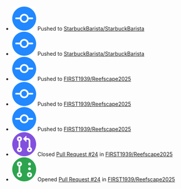 <!-- ACTIVITY_START -->
- ![](assets/badges/pushed.svg) Pushed to [StarbuckBarista/StarbuckBarista](https://api.github.com/repos/StarbuckBarista/StarbuckBarista)
- ![](assets/badges/pushed.svg) Pushed to [StarbuckBarista/StarbuckBarista](https://api.github.com/repos/StarbuckBarista/StarbuckBarista)
- ![](assets/badges/pushed.svg) Pushed to [FIRST1939/Reefscape2025](https://api.github.com/repos/FIRST1939/Reefscape2025)
- ![](assets/badges/pushed.svg) Pushed to [FIRST1939/Reefscape2025](https://api.github.com/repos/FIRST1939/Reefscape2025)
- ![](assets/badges/pushed.svg) Pushed to [FIRST1939/Reefscape2025](https://api.github.com/repos/FIRST1939/Reefscape2025)
- ![](assets/badges/pr_merged.svg) Closed [Pull Request #24](https://github.com/FIRST1939/Reefscape2025/pull/24) in [FIRST1939/Reefscape2025](https://api.github.com/repos/FIRST1939/Reefscape2025)
- ![](assets/badges/pr_opened.svg) Opened [Pull Request #24](https://github.com/FIRST1939/Reefscape2025/pull/24) in [FIRST1939/Reefscape2025](https://api.github.com/repos/FIRST1939/Reefscape2025)
<!-- ACTIVITY_END -->